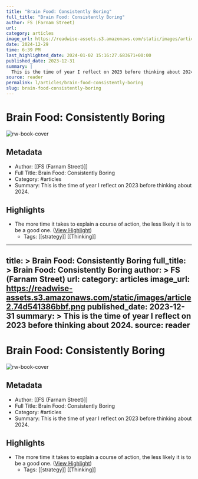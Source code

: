 ```yaml
---
title: "Brain Food: Consistently Boring"
full_title: "Brain Food: Consistently Boring"
author: FS (Farnam Street)
url: 
category: articles
image_url: https://readwise-assets.s3.amazonaws.com/static/images/article2.74d541386bbf.png
date: 2024-12-29
time: 6:39 PM
last_highlighted_date: 2024-01-02 15:16:27.683671+00:00
published_date: 2023-12-31
summary: |
  This is the time of year I reflect on 2023 before thinking about 2024.
source: reader
permalink: l/articles/brain-food-consistently-boring
slug: brain-food-consistently-boring
---
```

# Brain Food: Consistently Boring

![rw-book-cover](https://readwise-assets.s3.amazonaws.com/static/images/article2.74d541386bbf.png)

## Metadata
- Author: [[FS (Farnam Street)]]
- Full Title: Brain Food: Consistently Boring
- Category: #articles
- Summary: This is the time of year I reflect on 2023 before thinking about 2024.

## Highlights
- The more time it takes to explain a course of action, the less likely it is to be a good one. ([View Highlight](https://read.readwise.io/read/01hk5bypmrf92hybnqbhmdb0x3))
    - Tags: [[strategy]] [[Thinking]] 


---
title: >
  Brain Food: Consistently Boring
full_title: >
  Brain Food: Consistently Boring
author: >
  FS (Farnam Street)
url: 
category: articles
image_url: https://readwise-assets.s3.amazonaws.com/static/images/article2.74d541386bbf.png
published_date: 2023-12-31
summary: >
  This is the time of year I reflect on 2023 before thinking about 2024.
source: reader
---
# Brain Food: Consistently Boring

![rw-book-cover](https://readwise-assets.s3.amazonaws.com/static/images/article2.74d541386bbf.png)

## Metadata
- Author: [[FS (Farnam Street)]]
- Full Title: Brain Food: Consistently Boring
- Category: #articles
- Summary: This is the time of year I reflect on 2023 before thinking about 2024.

## Highlights
- The more time it takes to explain a course of action, the less likely it is to be a good one. ([View Highlight](https://read.readwise.io/read/01hk5bypmrf92hybnqbhmdb0x3))
    - Tags: [[strategy]] [[Thinking]] 


